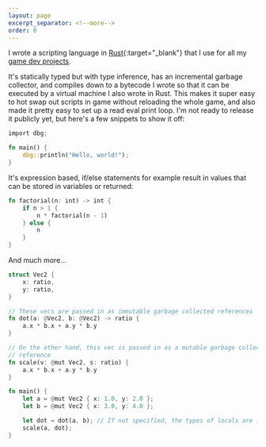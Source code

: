 ```yaml
---
layout: page
excerpt_separator: <!--more-->
order: 0
---
```


I wrote a scripting language in [Rust](https://www.rust-lang.org){:target="_blank"} that I use for all my [game dev projects](/projects/game-engine).

It's statically typed but with type inference, has an incremental garbage collector, and compiles down to a bytecode I wrote so that it can be executed by a virtual machine I also wrote in Rust. This makes it super easy to hot swap out scripts in game without reloading the whole game, and also made it pretty easy to set up a read eval print loop. I'm not ready to release it publicly yet, but here's a few snippets to show it off:

```rs
import dbg;

fn main() {
    dbg::println("Hello, world!");
}
```

<!--more-->

It's expression based, if/else statements for example result in values that can be stored in variables or returned:
```rs
fn factorial(n: int) -> int {
    if n > 1 {
        n * factorial(n - 1)
    } else {
        n
    }
}
```

And much more...
```rs
struct Vec2 {
    x: ratio,
    y: ratio,
}

// These vecs are passed in as immutable garbage collected references
fn dot(a: @Vec2, b: @Vec2) -> ratio {
    a.x * b.x + a.y * b.y
}

// On the other hand, this vec is passed in as a mutable garbage collected
// reference
fn scale(v: @mut Vec2, s: ratio) {
    a.x * b.x + a.y * b.y
}

fn main() {
    let a = @mut Vec2 { x: 1.0, y: 2.0 };
    let b = @mut Vec2 { x: 3.0, y: 4.0 };

    let dot = dot(a, b); // If not specified, the types of locals are inferred
    scale(a, dot);
}
```
